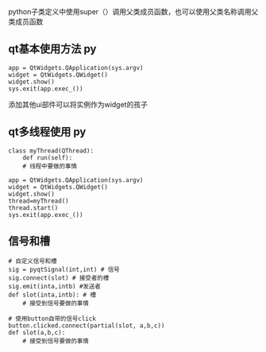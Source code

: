 python子类定义中使用super（）调用父类成员函数，也可以使用父类名称调用父类成员函数

## qt基本使用方法 py
    app = QtWidgets.QApplication(sys.argv)
    widget = QtWidgets.QWidget()
    widget.show()
    sys.exit(app.exec_())
添加其他ui部件可以将实例作为widget的孩子

## qt多线程使用 py
    class myThread(QThread):
        def run(self):
        # 线程中要做的事情

    app = QtWidgets.QApplication(sys.argv)
    widget = QtWidgets.QWidget()    
    widget.show()
    thread=myThread()
    thread.start()
    sys.exit(app.exec_())

## 信号和槽
    # 自定义信号和槽
    sig = pyqtSignal(int,int) # 信号
    sig.connect(slot) # 接受者的槽
    sig.emit(inta,intb) #发送者
    def slot(inta,intb): # 槽
        # 接受到信号要做的事情

    # 使用button自带的信号click
    button.clicked.connect(partial(slot, a,b,c))
    def slot(a,b,c): 
        # 接受到信号要做的事情